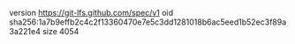 version https://git-lfs.github.com/spec/v1
oid sha256:1a7b9effb2c4c2f13360470e7e5c3dd1281018b6ac5eed1b52ec3f89a3a221e4
size 4054
